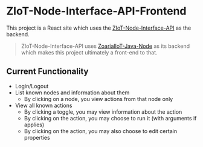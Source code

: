 # ZIoT-Node-Interface-API-Frontend

This project is a React site which uses the [ZIoT-Node-Interface-API](https://github.com/Zoarial94/ZIoT-Node-Interface-API) as the backend.

> ZIoT-Node-Interface-API uses [ZoarialIoT-Java-Node](https://github.com/Zoarial94/ZoarialIoT-Java-Node) as its backend which makes this project ultimately a front-end to that.

## Current Functionality

- Login/Logout
- List known nodes and information about them
  - By clicking on a node, you view actions from that node only
- View all known actions
  - By clicking a toggle, you may view information about the action
  - By clicking on the action, you may choose to run it (with arguments if applies)
  - By clicking on the action, you may also choose to edit certain properties
